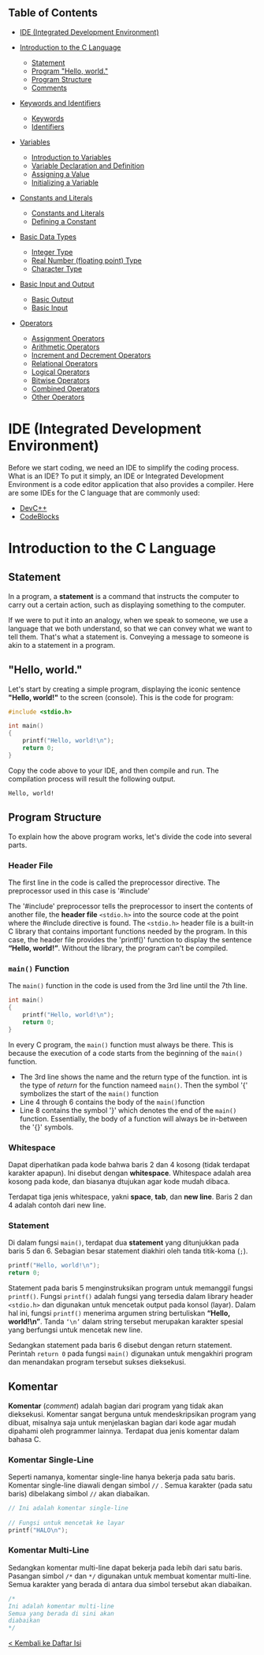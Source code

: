 ## Table of Contents

- [IDE (Integrated Development Environment)](#ide-intregated-development-environment)

- [Introduction to the C Language](#pengenalan-bahasa-c)

    + [Statement](#statement)
    + [Program "Hello, world."](#program-hello-world)
    + [Program Structure](#struktur-program)
    + [Comments](#komentar)

- [Keywords and Identifiers](#keyword-dan-identifier)

    + [Keywords](#keyword)
    + [Identifiers](#identifier)

- [Variables](#variabel)

    + [Introduction to Variables](#pengenalan-variabel)
    + [Variable Declaration and Definition](#deklarasi-dan-definisi-variabel)
    + [Assigning a Value](#pengisian-nilai-variabel)
    + [Initializing a Variable](#inisialisasi-variabel)

- [Constants and Literals](#konstanta-dan-literal)

    + [Constants and Literals](#konstanta-dan-literal-1)
    + [Defining a Constant](#mendefinisikan-konstanta)

- [Basic Data Types](#tipe-data-dasar)

    + [Integer Type](#tipe-bilangan-bulat-integer)
    + [Real Number (floating point) Type](#tipe-bilangan-real-floating)
    + [Character Type](#tipe-karakter)

- [Basic Input and Output](#input-dan-output-dasar)

    + [Basic Output](#output-dasar)
    + [Basic Input](#input-dasar)

- [Operators](#operator)

    + [Assignment Operators](#operator-assignment)
    + [Arithmetic Operators](#operator-aritmatika)
    + [Increment and Decrement Operators](#operator-increment-dan-decrement)
    + [Relational Operators](#operator-relasional)
    + [Logical Operators](#operator-logika)
    + [Bitwise Operators](#operator-bitwise)
    + [Combined Operators](#operator-gabungan)
    + [Other Operators](#operator-lain)

# IDE (Integrated Development Environment)

Before we start coding, we need an IDE to simplify the coding process. What is an IDE? To put it simply, an IDE or Integrated Development Environment is a code editor application that also provides a compiler. Here are some IDEs for the C language that are commonly used:

- [DevC++](https://www.bloodshed.net/download.html)
- [CodeBlocks](http://www.codeblocks.org/downloads)

# Introduction to the C Language

## Statement

In a program, a **statement** is a command that instructs the computer to carry out a certain action, such as displaying something to the computer.

If we were to put it into an analogy, when we speak to someone, we use a language that we both understand, so that we can convey what we want to tell them. That's what a statement is. Conveying a message to someone is akin to a statement in a program.

## "Hello, world."

Let's start by creating a simple program, displaying the iconic sentence **"Hello, world!"** to the screen (console). This is the code for program:

```c
#include <stdio.h>  

int main()
{
    printf("Hello, world!\n");  
    return 0;  
}  
```

Copy the code above to your IDE, and then compile and run. The compilation process will result the following output.

```
Hello, world!
```

## Program Structure

To explain how the above program works, let's divide the code into several parts.

### Header File

The first line in the code is called the preprocessor directive. The preprocessor used in this case is '#include'

The '#include' preprocessor tells the preprocessor to insert the contents of another file, the **header file** `<stdio.h>` into the source code at the point where the #include directive is found. The `<stdio.h>` header file is a built-in C library that contains important functions needed by the program. In this case, the header file provides the 'printf()' function to display the sentence **“Hello, world!”**. Without the library, the program can't be compiled.

### `main()` Function

The `main()` function in the code is used from the 3rd line until the 7th line.

```c
int main()
{
    printf("Hello, world!\n");  
    return 0;  
}
```

In every C program, the `main()` function must always be there. This is because the execution of a code starts from the beginning of the `main()` function.

+ The 3rd line shows the name and the return type of the function. int is the type of _return_ for the function nameed `main()`. Then the symbol '{' symbolizes the start of the `main()` function
+ Line 4 through 6 contains the body of the `main()`function
+ Line 8 contains the symbol '}' which denotes the end of the `main()` function. Essentially, the body of a function will always be in-between the '{}' symbols.

### Whitespace

Dapat diperhatikan pada kode bahwa baris 2 dan 4 kosong (tidak terdapat karakter apapun). Ini disebut dengan **whitespace**. Whitespace adalah area kosong pada kode, dan biasanya dtujukan agar kode mudah dibaca.

Terdapat tiga jenis whitespace, yakni **space**, **tab**, dan **new line**. Baris 2 dan 4 adalah contoh dari new line.

### Statement

Di dalam fungsi `main()`, terdapat dua **statement** yang ditunjukkan pada baris 5 dan 6. Sebagian besar statement diakhiri oleh tanda titik-koma (`;`).

```c
printf("Hello, world!\n");  
return 0;  
```

Statement pada baris 5 menginstruksikan program untuk memanggil fungsi `printf()`. Fungsi `printf()` adalah fungsi yang tersedia dalam library header `<stdio.h>` dan digunakan untuk mencetak output pada konsol (layar). Dalam hal ini, fungsi `printf()` menerima argumen string bertuliskan **“Hello, world!\n”**. Tanda `‘\n’` dalam string tersebut merupakan karakter spesial yang berfungsi untuk mencetak new line.

Sedangkan statement pada baris 6 disebut dengan return statement. Perintah `return 0` pada fungsi `main()` digunakan untuk mengakhiri program dan menandakan program tersebut sukses dieksekusi.

## Komentar

**Komentar** (_comment_) adalah bagian dari program yang tidak akan dieksekusi. Komentar sangat berguna untuk mendeskripsikan program yang dibuat, misalnya saja untuk menjelaskan bagian dari kode agar mudah dipahami oleh programmer lainnya. Terdapat dua jenis komentar dalam bahasa C.

### Komentar Single-Line

Seperti namanya, komentar single-line hanya bekerja pada satu baris. Komentar single-line diawali dengan simbol `//` . Semua karakter (pada satu baris) dibelakang simbol `//` akan diabaikan.

```c
// Ini adalah komentar single-line  
  
// Fungsi untuk mencetak ke layar  
printf("HALO\n");  

```

### Komentar Multi-Line

Sedangkan komentar multi-line dapat bekerja pada lebih dari satu baris. Pasangan simbol `/*` dan `*/` digunakan untuk membuat komentar multi-line. Semua karakter yang berada di antara dua simbol tersebut akan diabaikan.

```c
/* 
Ini adalah komentar multi-line 
Semua yang berada di sini akan 
diabaikan 
*/  
```
[< Kembali ke Daftar Isi](#daftar-isi)